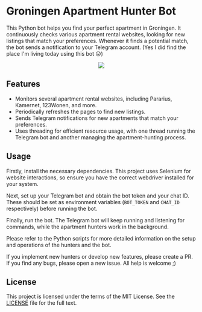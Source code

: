 # Groningen Apartment Hunter Bot

This Python bot helps you find your perfect apartment in Groningen. It continuously checks various apartment rental websites, looking for new listings that match your preferences. Whenever it finds a potential match, the bot sends a notification to your Telegram account. (Yes I did find the place I'm living today using this bot 😜)

<p align="center">
  <img src="https://github.com/brenocq/groningen-hunter/assets/17342434/6a83c8bc-a704-4d02-be39-b0df89974cc3">
</p>

## Features

- Monitors several apartment rental websites, including Pararius, Kamernet, 123Wonen, and more.
- Periodically refreshes the pages to find new listings.
- Sends Telegram notifications for new apartments that match your preferences.
- Uses threading for efficient resource usage, with one thread running the Telegram bot and another managing the apartment-hunting process.

## Usage

Firstly, install the necessary dependencies. This project uses Selenium for website interactions, so ensure you have the correct webdriver installed for your system.

Next, set up your Telegram bot and obtain the bot token and your chat ID. These should be set as environment variables (`BOT_TOKEN` and `CHAT_ID` respectively) before running the bot. 

Finally, run the bot. The Telegram bot will keep running and listening for commands, while the apartment hunters work in the background.

Please refer to the Python scripts for more detailed information on the setup and operations of the hunters and the bot.

If you implement new hunters or develop new features, please create a PR. If you find any bugs, please open a new issue. All help is welcome ;)

## License

This project is licensed under the terms of the MIT License. See the [LICENSE](LICENSE) file for the full text.
